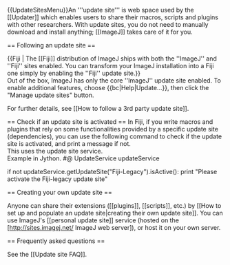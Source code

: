 {{UpdateSitesMenu}}An '''update site''' is web space used by the [[Updater]] which enables users to share their macros, scripts and plugins with other researchers. With update sites, you do not need to manually download and install anything; [[ImageJ]] takes care of it for you.

== Following an update site ==

<div style="clear: right; float: right">{{Fiji | The [[Fiji]] distribution of ImageJ ships with both the ''ImageJ'' and ''Fiji'' sites enabled. You can transform your ImageJ installation into a Fiji one simply by enabling the ''Fiji'' update site.}}</div>Out of the box, ImageJ has only the core ''ImageJ'' update site enabled. To enable additional features, choose {{bc|Help|Update...}}, then click the "Manage update sites" button.

For further details, see [[How to follow a 3rd party update site]].

== Check if an update site is activated ==
In Fiji, if you write macros and plugins that rely on some functionalities provided by a specific update site (dependencies), you can use the following command to check if the update site is activated, and print a message if not.<br>
This uses the update site service.<br>
Example in Jython.
<source lang=java>
#@ UpdateService updateService

if not updateService.getUpdateSite("Fiji-Legacy").isActive():
    print "Please activate the Fiji-legacy update site"
</source>

== Creating your own update site ==

Anyone can share their extensions ([[plugins]], [[scripts]], etc.) by [[How to set up and populate an update site|creating their own update site]]. You can use ImageJ's [[personal update site]] service (hosted on the [http://sites.imagej.net/ ImageJ web server]), or host it on your own server.

== Frequently asked questions ==

See the [[Update site FAQ]].
